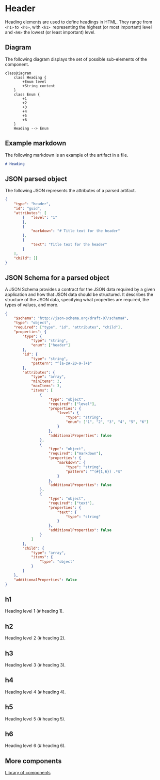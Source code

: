 # Header

Heading elements are used to define headings in HTML. They range from` <h1>` to` <h6>`, with `<h1> `representing the highest (or most important) level and `<h6>` the lowest (or least important) level.

## Diagram

The following diagram displays the set of possible sub-elements of the component.

```mermaid
classDiagram
    class Heading {
        +Enum level
        +String content
    }
    class Enum {
        +1
        +2
        +3
        +4
        +5
        +6
    }
    Heading --> Enum

```

## Example markdown

The following markdown is an example of the artifact in a file.

```md
# Heading
```

## JSON parsed object

The following JSON represents the attributes of a parsed artifact.

```json
{
    "type": "header",
    "id": "guid",
    "attributes": [
        {   "level": "1"
        },
        {
            "markdown": "# Title text for the header"
        },
        {
            "text": "Title text for the header"
        }
    ],
    "child": []
}
```

## JSON Schema for a parsed object

A JSON Schema provides a contract for the JSON data required by a given application and how that JSON data should be structured. It describes the structure of the JSON data, specifying what properties are required, the types of values, and more.

```json
{
    "$schema": "http://json-schema.org/draft-07/schema#",
    "type": "object",
    "required": ["type", "id", "attributes", "child"],
    "properties": {
        "type": {
            "type": "string",
            "enum": ["header"]
        },
        "id": {
            "type": "string",
            "pattern": "^[a-zA-Z0-9-]+$"
        },
        "attributes": {
            "type": "array",
            "minItems": 3,
            "maxItems": 3,
            "items": [
                {
                    "type": "object",
                    "required": ["level"],
                    "properties": {
                        "level": {
                            "type": "string",
                            "enum": ["1", "2", "3", "4", "5", "6"]
                        }
                    },
                    "additionalProperties": false
                },
                {
                    "type": "object",
                    "required": ["markdown"],
                    "properties": {
                        "markdown": {
                            "type": "string",
                            "pattern": "^(#{1,6}) .*$"
                        }
                    },
                    "additionalProperties": false
                },
                {
                    "type": "object",
                    "required": ["text"],
                    "properties": {
                        "text": {
                            "type": "string"
                        }
                    },
                    "additionalProperties": false
                }
            ]
        },
        "child": {
            "type": "array",
            "items": {
                "type": "object"
            }
        }
    },
    "additionalProperties": false
}


```

## h1

Heading level 1 (# heading 1).

## h2

Heading level 2 (# heading 2).

## h3

Heading level 3 (# heading 3).

## h4

Heading level 4 (# heading 4).

## h5

Heading level 5 (# heading 5).

## h6

Heading level 6 (# heading 6).

## More components

[Library of components](document-object-model.md#library-of-defined-components-in-the-ca-object-model)